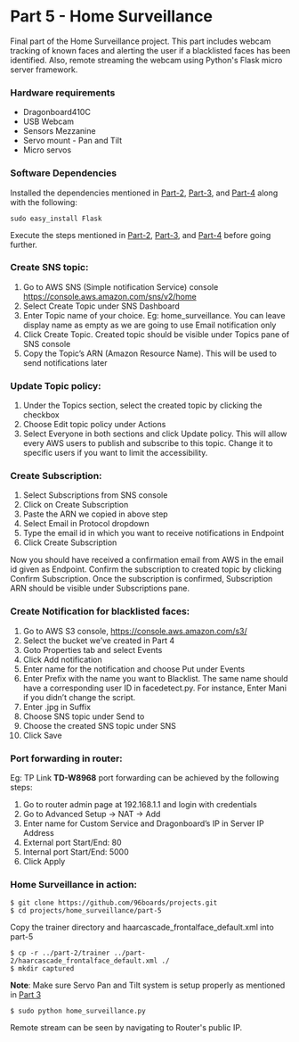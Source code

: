 # Part 5 - Home Surveillance

Final part of the Home Surveillance project. This part includes webcam tracking of known faces and alerting the user if a 
blacklisted faces has been identified. Also, remote streaming the webcam using Python's Flask micro server framework.

### Hardware requirements

* Dragonboard410C
* USB Webcam
* Sensors Mezzanine
* Servo mount - Pan and Tilt
* Micro servos

### Software Dependencies

Installed the dependencies mentioned in [Part-2](../part-2), [Part-3](../part-3), and [Part-4](../part-4) 
along with the following:

```shell
sudo easy_install Flask
```
Execute the steps mentioned in [Part-2](../part-2), [Part-3](../part-3), and [Part-4](../part-4) before going further.

### Create SNS topic:
	
1. Go to AWS SNS (Simple notification Service) console https://console.aws.amazon.com/sns/v2/home 
2. Select Create Topic under SNS Dashboard
3. Enter Topic name of your choice. Eg: home_surveillance. You can leave display name as empty as we are going to use Email notification only
4. Click Create Topic. Created topic should be visible under Topics pane of SNS console
5. Copy the Topic’s ARN (Amazon Resource Name). This will be used to send notifications later
 
### Update Topic policy:
 
1. Under the Topics section, select the created topic by clicking the checkbox
2. Choose Edit topic policy under Actions
3. Select Everyone in both sections and click Update policy. This will allow every AWS users to publish and subscribe to this topic. Change it to specific users if you want to limit the accessibility.
 
### Create Subscription:
 
1. Select Subscriptions from SNS console
2. Click on Create Subscription
3. Paste the ARN we copied in above step
4. Select Email in Protocol dropdown
5. Type the email id in which you want to receive notifications in Endpoint
6. Click Create Subscription
 
Now you should have received a confirmation email from AWS in the email id given as Endpoint. Confirm the subscription to created topic by clicking Confirm Subscription. Once the subscription is confirmed, Subscription ARN should be visible under Subscriptions pane.
 
### Create Notification for blacklisted faces:
 
1. Go to AWS S3 console, https://console.aws.amazon.com/s3/ 
2. Select the bucket we’ve created in Part 4
3. Goto Properties tab and select Events
4. Click Add notification 
5. Enter name for the notification and choose Put under Events
6. Enter Prefix with the name you want to Blacklist. The same name should have a corresponding user ID in facedetect.py. For instance, Enter Mani if you didn’t change the script.
7. Enter .jpg in Suffix
8. Choose SNS topic under Send to
9. Choose the created SNS topic under SNS
10. Click Save

### Port forwarding in router:

Eg: TP Link **TD-W8968** port forwarding can be achieved by the following steps:
 
1. Go to router admin page at 192.168.1.1 and login with credentials
2. Go to Advanced Setup -> NAT -> Add
3. Enter name for Custom Service and Dragonboard’s IP in Server IP Address
4. External port Start/End: 80
5. Internal port Start/End: 5000
6. Click Apply

### Home Surveillance in action:

```shell
$ git clone https://github.com/96boards/projects.git
$ cd projects/home_surveillance/part-5
```
Copy the trainer directory and haarcascade_frontalface_default.xml into part-5

```shell
$ cp -r ../part-2/trainer ../part-2/haarcascade_frontalface_default.xml ./
$ mkdir captured
```
**Note**: Make sure Servo Pan and Tilt system is setup properly as mentioned in [Part 3](../part-3)

```shell
$ sudo python home_surveillance.py
``` 
Remote stream can be seen by navigating to Router's public IP.
